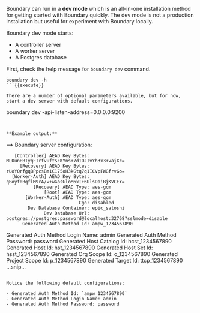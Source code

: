 Boundary can run in a **dev mode** which is an all-in-one installation method for getting started with Boundary quickly. The dev mode is not a production installation but useful for experiment with Boundary locally.

Boundary dev mode starts:

- A controller server
- A worker server
- A Postgres database

First, check the help message for `boundary dev` command.

```
boundary dev -h
```{{execute}}

There are a number of optional parameters available, but for now, start a dev server with default configurations.

```
boundary dev -api-listen-address=0.0.0.0:9200
```{{execute}}


**Example output:**

```
==> Boundary server configuration:

       [Controller] AEAD Key Bytes: MLOunPBTyqFIrfvuftSFKYns+7d1OJIvYh3x3+vajXc=
         [Recovery] AEAD Key Bytes: rUoYQrfgqBPpcsBm1C175oH3kGtq7q1ICVpFWGfrvGo=
      [Worker-Auth] AEAD Key Bytes: qBoyf0BqflM9rA/v+wGosGloM6xI+6UlsDaiBjKVCEY=
              [Recovery] AEAD Type: aes-gcm
                  [Root] AEAD Type: aes-gcm
           [Worker-Auth] AEAD Type: aes-gcm
                               Cgo: disabled
            Dev Database Container: epic_satoshi
                  Dev Database Url: postgres://postgres:password@localhost:32768?sslmode=disable
          Generated Auth Method Id: ampw_1234567890
  Generated Auth Method Login Name: admin
    Generated Auth Method Password: password
         Generated Host Catalog Id: hcst_1234567890
                 Generated Host Id: hst_1234567890
             Generated Host Set Id: hsst_1234567890
            Generated Org Scope Id: o_1234567890
        Generated Project Scope Id: p_1234567890
               Generated Target Id: ttcp_1234567890
                              ...snip...
```

Notice the following default configurations:

- Generated Auth Method Id: `ampw_1234567890`
- Generated Auth Method Login Name: admin
- Generated Auth Method Password: password
